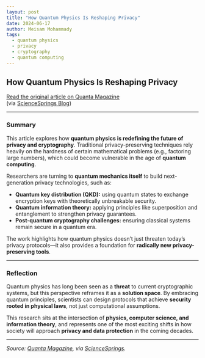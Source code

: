 ```yaml
---
layout: post
title: "How Quantum Physics Is Reshaping Privacy"
date: 2024-06-17
author: Meisam Mohammady
tags:
  - quantum physics
  - privacy
  - cryptography
  - quantum computing
---
```


## How Quantum Physics Is Reshaping Privacy

[Read the original article on Quanta Magazine](https://www.quantamagazine.org/how-quantum-physics-is-reshaping-privacy-20240617/)  
(via [ScienceSprings Blog](https://sciencesprings.wordpress.com/2024/06/17/from-quanta-magazine-how-quantum-physics-is-reshaping-privacy/))

---

### Summary

This article explores how **quantum physics is redefining the future of privacy and cryptography**. Traditional privacy-preserving techniques rely heavily on the hardness of certain mathematical problems (e.g., factoring large numbers), which could become vulnerable in the age of **quantum computing**.  

Researchers are turning to **quantum mechanics itself** to build next-generation privacy technologies, such as:  
- **Quantum key distribution (QKD):** using quantum states to exchange encryption keys with theoretically unbreakable security.  
- **Quantum information theory:** applying principles like superposition and entanglement to strengthen privacy guarantees.  
- **Post-quantum cryptography challenges:** ensuring classical systems remain secure in a quantum era.  

The work highlights how quantum physics doesn’t just threaten today’s privacy protocols—it also provides a foundation for **radically new privacy-preserving tools**.

---

### Reflection

Quantum physics has long been seen as a **threat** to current cryptographic systems, but this perspective reframes it as a **solution space**. By embracing quantum principles, scientists can design protocols that achieve **security rooted in physical laws**, not just computational assumptions.  

This research sits at the intersection of **physics, computer science, and information theory**, and represents one of the most exciting shifts in how society will approach **privacy and data protection** in the coming decades.  

---

*Source: [Quanta Magazine](https://www.quantamagazine.org/how-quantum-physics-is-reshaping-privacy-20240617/), via [ScienceSprings](https://sciencesprings.wordpress.com/2024/06/17/from-quanta-magazine-how-quantum-physics-is-reshaping-privacy/).*
